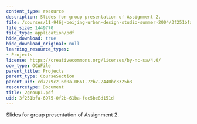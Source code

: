 ```yaml
---
content_type: resource
description: Slides for group presentation of Assignment 2.
file: /courses/11-946j-beijing-urban-design-studio-summer-2004/3f251bfa69750f2b61bafec5be8d151d_2group1.pdf
file_size: 1449770
file_type: application/pdf
hide_download: true
hide_download_original: null
learning_resource_types:
- Projects
license: https://creativecommons.org/licenses/by-nc-sa/4.0/
ocw_type: OCWFile
parent_title: Projects
parent_type: CourseSection
parent_uid: cd7279c2-6d0a-0661-72b7-2440bc3325b3
resourcetype: Document
title: 2group1.pdf
uid: 3f251bfa-6975-0f2b-61ba-fec5be8d151d
---
```

Slides for group presentation of Assignment 2.